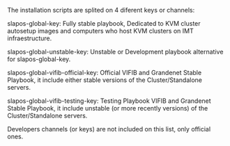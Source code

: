 
The installation scripts are splited on 4 diferent keys or channels:

  slapos-global-key: Fully stable playbook, Dedicated to KVM cluster autosetup images and
             computers who host KVM clusters on IMT infraestructure.

  slapos-global-unstable-key: Unstable or Development playbook alternative for 
             slapos-global-key.

 
  slapos-global-vifib-official-key: Official VIFIB and Grandenet Stable Playbook, it include
            either stable versions of the Cluster/Standalone servers. 
             

  slapos-global-vifib-testing-key: Testing Playbook VIFIB and Grandenet Stable Playbook, it 
          include unstable (or more recently versions) of the Cluster/Standalone servers.  


Developers channels (or keys) are not included on this list, only official ones.
